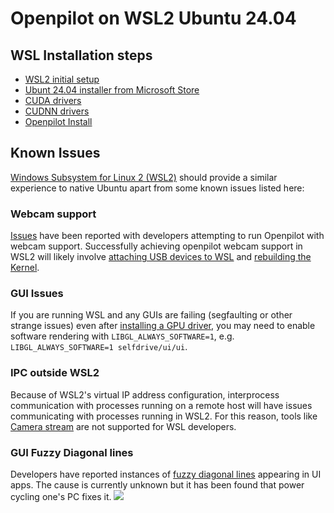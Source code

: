 # Openpilot on WSL2 Ubuntu 24.04

## WSL Installation steps

- [WSL2 initial setup](https://docs.microsoft.com/en-us/windows/wsl/install)
- [Ubunt 24.04 installer from Microsoft Store](https://apps.microsoft.com/detail/9NZ3KLHXDJP5?hl=en-us&gl=CA&ocid=pdpshare)
- [CUDA drivers](https://developer.nvidia.com/cuda-downloads?target_os=Linux&target_arch=x86_64&Distribution=WSL-Ubuntu&target_version=2.0&target_type=deb_network)
- [CUDNN drivers](https://developer.nvidia.com/cudnn-downloads?target_os=Linux&target_arch=x86_64&Distribution=Ubuntu&target_version=24.04&target_type=deb_local)
- [Openpilot Install](README.md)

## Known Issues

[Windows Subsystem for Linux 2 (WSL2)](https://docs.microsoft.com/en-us/windows/wsl/about) should provide a similar experience to native Ubuntu apart from some known issues listed here:

### Webcam support

[Issues](https://github.com/commaai/openpilot/issues/34216) have been reported with developers attempting to run Openpilot with webcam support.  Successfully achieving openpilot webcam support in WSL2 will likely involve [attaching USB devices to WSL](https://learn.microsoft.com/en-us/windows/wsl/connect-usb) and [rebuilding the Kernel](https://www.youtube.com/watch?v=t_YnACEPmrM).

### GUI Issues

If you are running WSL and any GUIs are failing (segfaulting or other strange issues) even after [installing a GPU driver](https://learn.microsoft.com/en-us/windows/wsl/tutorials/gui-apps#prerequisites), you may need to enable software rendering with `LIBGL_ALWAYS_SOFTWARE=1`, e.g. `LIBGL_ALWAYS_SOFTWARE=1 selfdrive/ui/ui`.

### IPC outside WSL2

Because of WSL2's virtual IP address configuration, interprocess communication with processes running on a remote host will have issues communicating with processes running in WSL2.  For this reason, tools like [Camera stream](tools/camerastream) are not supported for WSL developers.

### GUI Fuzzy Diagonal lines

Developers have reported instances of [fuzzy diagonal lines](WSL-ui-jank.png) appearing in UI apps.  The cause is currently unknown but it has been found that power cycling one's PC fixes it.
![](WSL-ui-jank.png)
